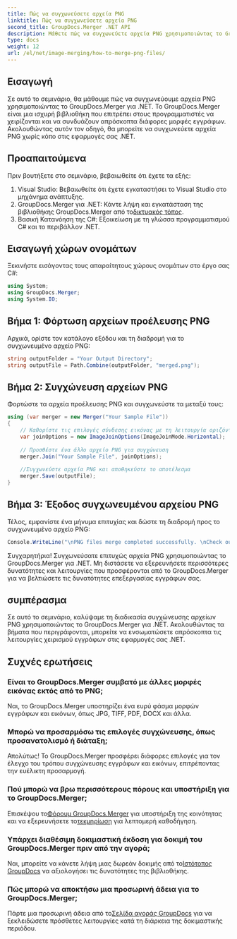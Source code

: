 ```yaml
---
title: Πώς να συγχωνεύσετε αρχεία PNG
linktitle: Πώς να συγχωνεύσετε αρχεία PNG
second_title: GroupDocs.Merger .NET API
description: Μάθετε πώς να συγχωνεύετε αρχεία PNG χρησιμοποιώντας το GroupDocs.Merger για .NET. Οδηγός βήμα προς βήμα για απρόσκοπτη ενσωμάτωση στις εφαρμογές σας .NET.
type: docs
weight: 12
url: /el/net/image-merging/how-to-merge-png-files/
---
```

## Εισαγωγή
Σε αυτό το σεμινάριο, θα μάθουμε πώς να συγχωνεύουμε αρχεία PNG χρησιμοποιώντας το GroupDocs.Merger για .NET. Το GroupDocs.Merger είναι μια ισχυρή βιβλιοθήκη που επιτρέπει στους προγραμματιστές να χειρίζονται και να συνδυάζουν απρόσκοπτα διάφορες μορφές εγγράφων. Ακολουθώντας αυτόν τον οδηγό, θα μπορείτε να συγχωνεύετε αρχεία PNG χωρίς κόπο στις εφαρμογές σας .NET.
## Προαπαιτούμενα
Πριν βουτήξετε στο σεμινάριο, βεβαιωθείτε ότι έχετε τα εξής:
1. Visual Studio: Βεβαιωθείτε ότι έχετε εγκαταστήσει το Visual Studio στο μηχάνημα ανάπτυξης.
2.  GroupDocs.Merger για .NET: Κάντε λήψη και εγκατάσταση της βιβλιοθήκης GroupDocs.Merger από το[δικτυακός τόπος](https://releases.groupdocs.com/merger/net/).
3. Βασική Κατανόηση της C#: Εξοικείωση με τη γλώσσα προγραμματισμού C# και το περιβάλλον .NET.

## Εισαγωγή χώρων ονομάτων
Ξεκινήστε εισάγοντας τους απαραίτητους χώρους ονομάτων στο έργο σας C#:
```csharp
using System; 
using GroupDocs.Merger;
using System.IO;
```
## Βήμα 1: Φόρτωση αρχείων προέλευσης PNG
Αρχικά, ορίστε τον κατάλογο εξόδου και τη διαδρομή για το συγχωνευμένο αρχείο PNG:
```csharp
string outputFolder = "Your Output Directory";
string outputFile = Path.Combine(outputFolder, "merged.png");
```
## Βήμα 2: Συγχώνευση αρχείων PNG
Φορτώστε τα αρχεία προέλευσης PNG και συγχωνεύστε τα μεταξύ τους:
```csharp
using (var merger = new Merger("Your Sample File"))
{
    // Καθορίστε τις επιλογές σύνδεσης εικόνας με τη λειτουργία οριζόντιας σύνδεσης
    var joinOptions = new ImageJoinOptions(ImageJoinMode.Horizontal);
    
    // Προσθέστε ένα άλλο αρχείο PNG για συγχώνευση
    merger.Join("Your Sample File", joinOptions);
    
    //Συγχωνεύστε αρχεία PNG και αποθηκεύστε το αποτέλεσμα
    merger.Save(outputFile);
}
```
## Βήμα 3: Έξοδος συγχωνευμένου αρχείου PNG
Τέλος, εμφανίστε ένα μήνυμα επιτυχίας και δώστε τη διαδρομή προς το συγχωνευμένο αρχείο PNG:
```csharp
Console.WriteLine("\nPNG files merge completed successfully. \nCheck output in {0}", outputFolder);
```
Συγχαρητήρια! Συγχωνεύσατε επιτυχώς αρχεία PNG χρησιμοποιώντας το GroupDocs.Merger για .NET. Μη διστάσετε να εξερευνήσετε περισσότερες δυνατότητες και λειτουργίες που προσφέρονται από το GroupDocs.Merger για να βελτιώσετε τις δυνατότητες επεξεργασίας εγγράφων σας.


## συμπέρασμα
Σε αυτό το σεμινάριο, καλύψαμε τη διαδικασία συγχώνευσης αρχείων PNG χρησιμοποιώντας το GroupDocs.Merger για .NET. Ακολουθώντας τα βήματα που περιγράφονται, μπορείτε να ενσωματώσετε απρόσκοπτα τις λειτουργίες χειρισμού εγγράφων στις εφαρμογές σας .NET.
## Συχνές ερωτήσεις
### Είναι το GroupDocs.Merger συμβατό με άλλες μορφές εικόνας εκτός από το PNG;
Ναι, το GroupDocs.Merger υποστηρίζει ένα ευρύ φάσμα μορφών εγγράφων και εικόνων, όπως JPG, TIFF, PDF, DOCX και άλλα.
### Μπορώ να προσαρμόσω τις επιλογές συγχώνευσης, όπως προσανατολισμό ή διάταξη;
Απολύτως! Το GroupDocs.Merger προσφέρει διάφορες επιλογές για τον έλεγχο του τρόπου συγχώνευσης εγγράφων και εικόνων, επιτρέποντας την ευέλικτη προσαρμογή.
### Πού μπορώ να βρω περισσότερους πόρους και υποστήριξη για το GroupDocs.Merger;
 Επισκέψου το[Φόρουμ GroupDocs.Merger](https://forum.groupdocs.com/c/merger/32) για υποστήριξη της κοινότητας και να εξερευνήσετε το[τεκμηρίωση](https://reference.groupdocs.com/merger/net/) για λεπτομερή καθοδήγηση.
### Υπάρχει διαθέσιμη δοκιμαστική έκδοση για δοκιμή του GroupDocs.Merger πριν από την αγορά;
 Ναι, μπορείτε να κάνετε λήψη μιας δωρεάν δοκιμής από το[Ιστότοπος GroupDocs](https://releases.groupdocs.com/) να αξιολογήσει τις δυνατότητες της βιβλιοθήκης.
### Πώς μπορώ να αποκτήσω μια προσωρινή άδεια για το GroupDocs.Merger;
 Πάρτε μια προσωρινή άδεια από το[Σελίδα αγοράς GroupDocs](https://purchase.groupdocs.com/temporary-license/) για να ξεκλειδώσετε πρόσθετες λειτουργίες κατά τη διάρκεια της δοκιμαστικής περιόδου.
